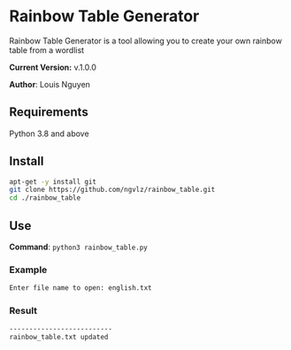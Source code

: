 # Rainbow Table Generator

Rainbow Table Generator is a tool allowing you to create your own rainbow table from a wordlist

**Current Version:** v.1.0.0

**Author**: Louis Nguyen

## Requirements

Python 3.8 and above

## Install

```bash
apt-get -y install git
git clone https://github.com/ngvlz/rainbow_table.git
cd ./rainbow_table
```

## Use

**Command**: `python3 rainbow_table.py`

### Example

```bash
Enter file name to open: english.txt
```

### Result

```bash
--------------------------
rainbow_table.txt updated
```
